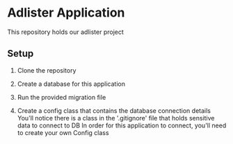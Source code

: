 # Adlister Application

This repository holds our adlister project

## Setup

1. Clone the repository

2. Create a database for this application

3. Run the provided migration file

4. Create a config class that contains the database connection details
   You'll notice there is a class in the '.gitignore' file that holds sensitive data to connect to DB
    In order for this application to connect, you'll need to create your own Config class